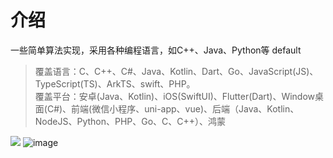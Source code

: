 # 介绍
一些简单算法实现，采用各种编程语言，如C++、Java、Python等
default
> 覆盖语言：C、C++、C#、Java、Kotlin、Dart、Go、JavaScript(JS)、TypeScript(TS)、ArkTS、swift、PHP。  
> 覆盖平台：安卓(Java、Kotlin)、iOS(SwiftUI)、Flutter(Dart)、Window桌面(C#)、前端(微信小程序、uni-app、vue)、后端（Java、Kotlin、NodeJS、Python、PHP、Go、C、C++）、鸿蒙  

![](https://img-blog.csdnimg.cn/f7ba5b3299a24d338b8a71eb8cbd99b7.png)
![image](https://img-blog.csdnimg.cn/img_convert/38c89e2baadeed40e6c5353768ae6cf0.png)